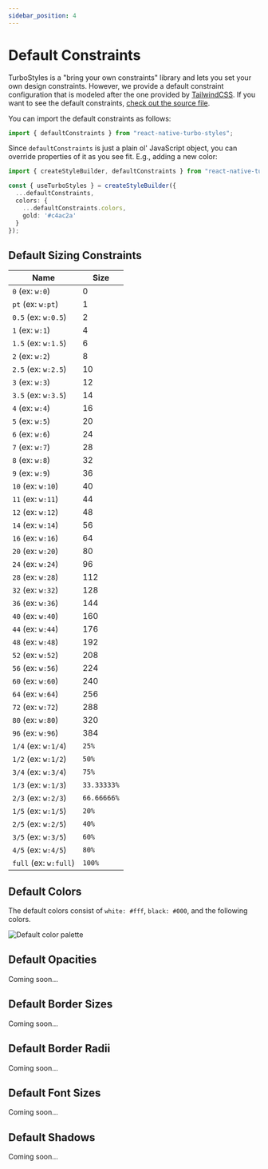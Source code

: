 ```yaml
---
sidebar_position: 4
---
```


# Default Constraints

TurboStyles is a "bring your own constraints" library and lets you set your own design constraints. However, we provide a default constraint configuration that is modeled after the one provided by [TailwindCSS](https://tailwindcss.com/). If you want to see the default constraints, [check out the source file](https://github.com/gksander/react-native-turbo-styles/blob/main/lib/defaultConstraints.ts).

You can import the default constraints as follows:

```ts
import { defaultConstraints } from "react-native-turbo-styles";
```

Since `defaultConstraints` is just a plain ol' JavaScript object, you can override properties of it as you see fit. E.g., adding a new color:

```ts
import { createStyleBuilder, defaultConstraints } from "react-native-turbo-styles";

const { useTurboStyles } = createStyleBuilder({
  ...defaultConstraints,
  colors: {
    ...defaultConstraints.colors,
    gold: '#c4ac2a'
  }
});
```

## Default Sizing Constraints

| Name | Size |
| --- | --- |
| `0` (ex: `w:0`) | 0 |
| `pt` (ex: `w:pt`) | 1 |
| `0.5` (ex: `w:0.5`) | 2 |
| `1` (ex: `w:1`) | 4 |
| `1.5` (ex: `w:1.5`) | 6 |
| `2` (ex: `w:2`) | 8 |
| `2.5` (ex: `w:2.5`) | 10 |
| `3` (ex: `w:3`) | 12 |
| `3.5` (ex: `w:3.5`) | 14 |
| `4` (ex: `w:4`) | 16 |
| `5` (ex: `w:5`) | 20 |
| `6` (ex: `w:6`) | 24 |
| `7` (ex: `w:7`) | 28 |
| `8` (ex: `w:8`) | 32 |
| `9` (ex: `w:9`) | 36 |
| `10` (ex: `w:10`) | 40 |
| `11` (ex: `w:11`) | 44 |
| `12` (ex: `w:12`) | 48 |
| `14` (ex: `w:14`) | 56 |
| `16` (ex: `w:16`) | 64 |
| `20` (ex: `w:20`) | 80 |
| `24` (ex: `w:24`) | 96 |
| `28` (ex: `w:28`) | 112 |
| `32` (ex: `w:32`) | 128 |
| `36` (ex: `w:36`) | 144 |
| `40` (ex: `w:40`) | 160 |
| `44` (ex: `w:44`) | 176 |
| `48` (ex: `w:48`) | 192 |
| `52` (ex: `w:52`) | 208 |
| `56` (ex: `w:56`) | 224 |
| `60` (ex: `w:60`) | 240 |
| `64` (ex: `w:64`) | 256 |
| `72` (ex: `w:72`) | 288 |
| `80` (ex: `w:80`) | 320 |
| `96` (ex: `w:96`) | 384 |
| `1/4` (ex: `w:1/4`) | `25%` |
| `1/2` (ex: `w:1/2`) | `50%` |
| `3/4` (ex: `w:3/4`) | `75%` |
| `1/3` (ex: `w:1/3`) | `33.33333%` |
| `2/3` (ex: `w:2/3`) | `66.66666%` |
| `1/5` (ex: `w:1/5`) | `20%` |
| `2/5` (ex: `w:2/5`) | `40%` |
| `3/5` (ex: `w:3/5`) | `60%` |
| `4/5` (ex: `w:4/5`) | `80%` |
| `full` (ex: `w:full`) | `100%` |

## Default Colors

The default colors consist of `white: #fff`, `black: #000`, and the following colors.

![Default color palette](/img/screenshots/default-colors.png)

## Default Opacities

Coming soon...

## Default Border Sizes

Coming soon...

## Default Border Radii

Coming soon...

## Default Font Sizes

Coming soon...

## Default Shadows

Coming soon...
